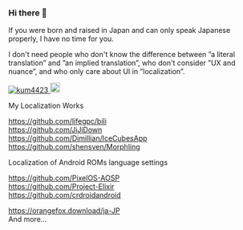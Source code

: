### Hi there 👋

If you were born and raised in Japan and can only speak Japanese properly, I have no time for you.

I don't need people who don't know the difference between ”a literal translation” and ”an implied translation”, who don't consider ”UX and nuance”, and who only care about UI in ”localization”.


<p align="left">
  <a href="https://github.com/kum4423/kum4423/">
    <img src="https://komarev.com/ghpvc/?username=kum4423" alt="kum4423" />
  </a>
  <a href="https://github.com/kum4423">
    <img height="20" src="https://img.shields.io/github/followers/kum4423?label=follow&logo=github&style=flat" />
  </a>
</p>


My Localization Works

 https://github.com/lifegpc/bili <br>
 https://github.com/JiJiDown <br>
 https://github.com/Dimillian/IceCubesApp <br>
 https://github.com/shensven/Morphling <br>

Localization of Android ROMs language settings

 https://github.com/PixelOS-AOSP <br>
 https://github.com/Project-Elixir <br>
 https://github.com/crdroidandroid <br>

 https://orangefox.download/ja-JP <br>
And more...

<!--
**kum4423/kum4423** is a ✨ _special_ ✨ repository because its `README.md` (this file) appears on your GitHub profile.

Here are some ideas to get you started:

- 🔭 I’m currently working on ...
- 🌱 I’m currently learning ...
- 👯 I’m looking to collaborate on ...
- 🤔 I’m looking for help with ...
- 💬 Ask me about ...
- 📫 How to reach me: ...
- 😄 Pronouns: ...
- ⚡ Fun fact: ...
-->

